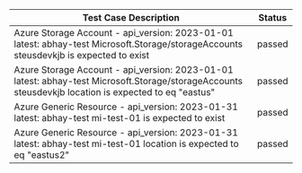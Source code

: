  | Test Case Description | Status |
 | --------------------- | ------ |
 | Azure Storage Account - api_version: 2023-01-01 latest: abhay-test Microsoft.Storage/storageAccounts steusdevkjb is expected to exist | passed |
 | Azure Storage Account - api_version: 2023-01-01 latest: abhay-test Microsoft.Storage/storageAccounts steusdevkjb location is expected to eq "eastus" | passed |
 | Azure Generic Resource - api_version: 2023-01-31 latest: abhay-test mi-test-01 is expected to exist | passed |
 | Azure Generic Resource - api_version: 2023-01-31 latest: abhay-test mi-test-01 location is expected to eq "eastus2" | passed |
 
 
